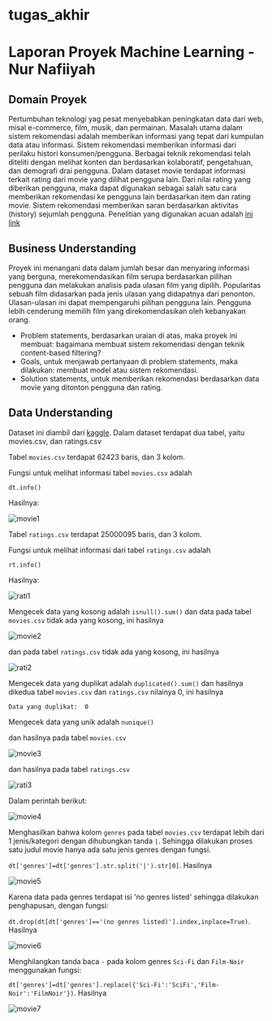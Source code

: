 # tugas_akhir
# Laporan Proyek Machine Learning - Nur Nafiiyah 
## Domain Proyek
Pertumbuhan teknologi yag pesat menyebabkan peningkatan data dari web, misal e-commerce, film, musik, dan permainan. Masalah utama dalam sistem rekomendasi adalah memberikan informasi yang tepat dari kumpulan data atau informasi. Sistem rekomendasi memberikan informasi dari perilaku histori konsumen/pengguna. Berbagai teknik rekomendasi telah diteliti dengan melihat konten dan berdasarkan kolaboratif, pengetahuan, dan demografi drai pengguna.
Dalam dataset movie terdapat informasi terkait rating dari movie yang dilihat pengguna lain. Dari nilai rating yang diberikan pengguna, maka dapat digunakan sebagai salah satu cara memberikan rekomendasi ke pengguna lain berdasarkan item dan rating movie. Sistem rekomendasi memberikan saran berdasarkan aktivitas (history) sejumlah pengguna. Penelitian yang digunakan acuan adalah [ini link](https://www.sciencedirect.com/science/article/pii/S2666285X22000176)

## Business Understanding
Proyek ini menangani data dalam jumlah besar dan menyaring informasi yang berguna, merekomendasikan film serupa berdasarkan pilihan pengguna dan melakukan analisis pada ulasan film yang dipilih. Popularitas sebuah film didasarkan pada jenis ulasan yang didapatnya dari penonton. Ulasan-ulasan ini dapat mempengaruhi pilihan pengguna lain. Pengguna lebih cenderung memilih film yang direkomendasikan oleh kebanyakan orang. 
- Problem statements, berdasarkan uraian di atas, maka proyek ini membuat: bagaimana membuat sistem rekomendasi dengan teknik content-based filtering?
- Goals, untuk menjawab pertanyaan di problem statements, maka dilakukan: membuat model atau sistem rekomendasi.
- Solution statements, untuk memberikan rekomendasi berdasarkan data movie yang ditonton pengguna dan rating.

## Data Understanding
Dataset ini diambil dari [kaggle](https://www.kaggle.com/datasets/parasharmanas/movie-recommendation-system).
Dalam dataset terdapat dua tabel, yaitu movies.csv, dan ratings.csv

Tabel ``` movies.csv ```
terdapat 62423 baris, dan 3 kolom.

Fungsi untuk melihat informasi tabel ``` movies.csv ``` adalah

``` dt.info() ```

Hasilnya:

![movie1](https://github.com/user-attachments/assets/f73cf29a-f883-4cbd-8487-6f2346b9dd10)

Tabel ``` ratings.csv ```
terdapat 25000095 baris, dan 3 kolom.

Fungsi untuk melihat informasi dari tabel ``` ratings.csv ``` adalah

``` rt.info() ```

Hasilnya:

![rati1](https://github.com/user-attachments/assets/daefebd8-513f-4447-9c7c-fdb68322525d)

Mengecek data yang kosong adalah ``` isnull().sum() ``` 
dan data pada tabel ``` movies.csv ``` tidak ada yang kosong, ini hasilnya

![movie2](https://github.com/user-attachments/assets/111a56d6-6d01-43c1-bf65-9820a3d2d68a)

dan pada tabel ``` ratings.csv ``` tidak ada yang kosong, ini hasilnya

![rati2](https://github.com/user-attachments/assets/669fc21c-92f8-4b78-857e-c79a12749595)

Mengecek data yang duplikat adalah ``` duplicated().sum() ```
dan hasilnya dikedua tabel ``` movies.csv ``` dan ``` ratings.csv ``` nilainya 0, ini hasilnya

``` Data yang duplikat:  0 ```

Mengecek data yang unik adalah ``` nunique() ```

dan hasilnya pada tabel ``` movies.csv ``` 

![movie3](https://github.com/user-attachments/assets/2357ae47-81b2-45c6-a1ea-7b392bad0f13)

dan hasilnya pada tabel ``` ratings.csv ```

![rati3](https://github.com/user-attachments/assets/719ef532-20e1-42da-96c1-73febbf60892)

Dalam perintah berikut:

![movie4](https://github.com/user-attachments/assets/efcd679b-19b1-4d78-ae48-27e8bf73c026)

Menghasilkan bahwa kolom ``` genres ``` pada tabel ``` movies.csv ``` terdapat lebih dari 1 jenis/kategori dengan dihubungkan tanda ``` | ```. Sehingga dilakukan proses satu judul movie hanya ada satu jenis genres dengan fungsi.

``` dt['genres']=dt['genres'].str.split('|').str[0] ```. Hasilnya

![movie5](https://github.com/user-attachments/assets/a61634aa-8d98-43e1-a5b8-f25223889af9)

Karena data pada genres terdapat isi 'no genres listed' sehingga dilakukan penghapusan, dengan fungsi:

``` dt.drop(dt[dt['genres']=='(no genres listed)'].index,inplace=True) ```. Hasilnya

![movie6](https://github.com/user-attachments/assets/aa867ffe-6aee-481d-a36f-e4f43425e944)

Menghilangkan tanda baca ``` - ``` pada kolom genres ``` Sci-Fi ``` dan ``` Film-Noir ``` menggunakan fungsi:

``` dt['genres']=dt['genres'].replace({'Sci-Fi':'SciFi','Film-Noir':'FilmNoir'}) ```. Hasilnya

![movie7](https://github.com/user-attachments/assets/fbf74b72-1e80-48e7-adec-8b5288b937f6)


